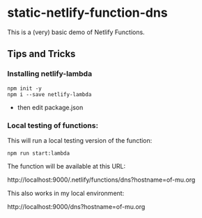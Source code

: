 # static-netlify-function-dns

This is a (very) basic demo of Netlify Functions.

## Tips and Tricks


### Installing netlify-lambda

```
npm init -y
npm i --save netlify-lambda
```

* then edit package.json

### Local testing of functions:

This will run a local testing version of the function:

```
npm run start:lambda
```

The function will be available at this URL:

http://localhost:9000/.netlify/functions/dns?hostname=of-mu.org


This also works in my local environment:

http://localhost:9000/dns?hostname=of-mu.org
